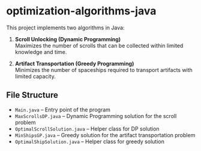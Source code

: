 # optimization-algorithms-java

This project implements two algorithms in Java:

1. **Scroll Unlocking (Dynamic Programming)**  
   Maximizes the number of scrolls that can be collected within limited knowledge and time.

2. **Artifact Transportation (Greedy Programming)**  
   Minimizes the number of spaceships required to transport artifacts with limited capacity.

##  File Structure
- `Main.java` – Entry point of the program  
- `MaxScrollsDP.java` – Dynamic Programming solution for the scroll problem  
- `OptimalScrollSolution.java` – Helper class for DP solution  
- `MinShipsGP.java` – Greedy solution for the artifact transportation problem  
- `OptimalShipSolution.java` – Helper class for greedy solution  
